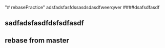 "# rebasePractice" 
adsfadsfasfdssasdsdasdfweerqwer
####dsafsdfasdf

## sadfadsfasdfdsfsdfasdf

## rebase from master
